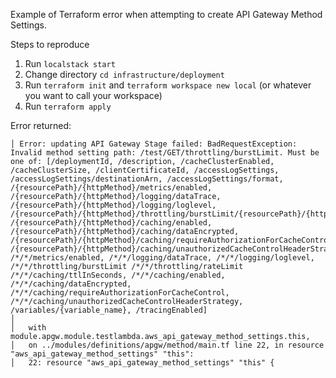 Example of Terraform error when attempting to create API Gateway Method Settings.

Steps to reproduce

1. Run `localstack start`
2. Change directory `cd infrastructure/deployment`
3. Run `terraform init` and `terraform workspace new local` (or whatever you want to call your workspace)
4. Run `terraform apply`

Error returned:

```
│ Error: updating API Gateway Stage failed: BadRequestException: Invalid method setting path: /test/GET/throttling/burstLimit. Must be one of: [/deploymentId, /description, /cacheClusterEnabled, /cacheClusterSize, /clientCertificateId, /accessLogSettings, /accessLogSettings/destinationArn, /accessLogSettings/format, /{resourcePath}/{httpMethod}/metrics/enabled, /{resourcePath}/{httpMethod}/logging/dataTrace, /{resourcePath}/{httpMethod}/logging/loglevel, /{resourcePath}/{httpMethod}/throttling/burstLimit/{resourcePath}/{httpMethod}/throttling/rateLimit/{resourcePath}/{httpMethod}/caching/ttlInSeconds, /{resourcePath}/{httpMethod}/caching/enabled, /{resourcePath}/{httpMethod}/caching/dataEncrypted, /{resourcePath}/{httpMethod}/caching/requireAuthorizationForCacheControl, /{resourcePath}/{httpMethod}/caching/unauthorizedCacheControlHeaderStrategy, /*/*/metrics/enabled, /*/*/logging/dataTrace, /*/*/logging/loglevel, /*/*/throttling/burstLimit /*/*/throttling/rateLimit /*/*/caching/ttlInSeconds, /*/*/caching/enabled, /*/*/caching/dataEncrypted, /*/*/caching/requireAuthorizationForCacheControl, /*/*/caching/unauthorizedCacheControlHeaderStrategy, /variables/{variable_name}, /tracingEnabled]
│ 
│   with module.apgw.module.testlambda.aws_api_gateway_method_settings.this,
│   on ../modules/definitions/apgw/method/main.tf line 22, in resource "aws_api_gateway_method_settings" "this":
│   22: resource "aws_api_gateway_method_settings" "this" {
```
